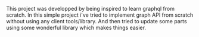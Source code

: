 This project was developped by being inspired to learn graphql from scratch.
In this simple project i've tried to implement graph API from scratch without using
any client tools/library.
And then tried to update some parts using some wonderful library which makes things easier.
